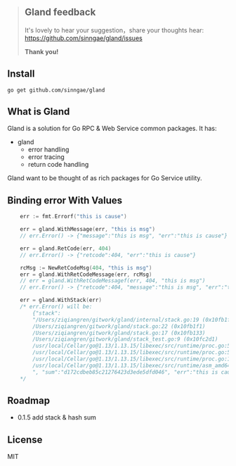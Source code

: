 > ## Gland feedback
> It's lovely to hear your suggestion，share your thoughts hear: https://github.com/sinngae/gland/issues
>
> **Thank you!**


## Install
```console
go get github.com/sinngae/gland
``` 

## What is Gland
Gland is a solution for Go RPC & Web Service common packages. It has:
+ gland
    + error handling
    + error tracing
    + return code handling

Gland want to be thought of as rich packages for Go Service utility.

## Binding error With Values
```go
    err := fmt.Errorf("this is cause")

    err = gland.WithMessage(err, "this is msg")
    // err.Error() -> {"message":"this is msg", "err":"this is cause"}

    err = gland.RetCode(err, 404)
    // err.Error() -> {"retcode":404, "err":"this is cause"}

    rcMsg := NewRetCodeMsg(404, "this is msg")
    err = gland.WithRetCodeMessage(err, rcMsg)
    // err = gland.WithRetCodeMessagef(err, 404, "this is msg")
    // err.Error() -> {"retcode":404, "message":"this is msg", "err":"this is cause"}

    err = gland.WithStack(err) 
    /* err.Error() will be:
        {"stack":
        "/Users/ziqiangren/gitwork/gland/internal/stack.go:19 (0x10fb1fd)
        /Users/ziqiangren/gitwork/gland/stack.go:22 (0x10fb1f1)
        /Users/ziqiangren/gitwork/gland/stack.go:17 (0x10fb133)
        /Users/ziqiangren/gitwork/gland/stack_test.go:9 (0x10fc2d1)
        /usr/local/Cellar/go@1.13/1.13.15/libexec/src/runtime/proc.go:5228 (0x103a189)
        /usr/local/Cellar/go@1.13/1.13.15/libexec/src/runtime/proc.go:5223 (0x103a156)
        /usr/local/Cellar/go@1.13/1.13.15/libexec/src/runtime/proc.go:190 (0x102df61)
        /usr/local/Cellar/go@1.13/1.13.15/libexec/src/runtime/asm_amd64.s:1357 (0x1059610)
        ", "sum":"d172cdbeb85c21276423d3ede5dfd046", "err":"this is cause"}
    */
```

## Roadmap
+ 0.1.5 add stack & hash sum

## License
MIT